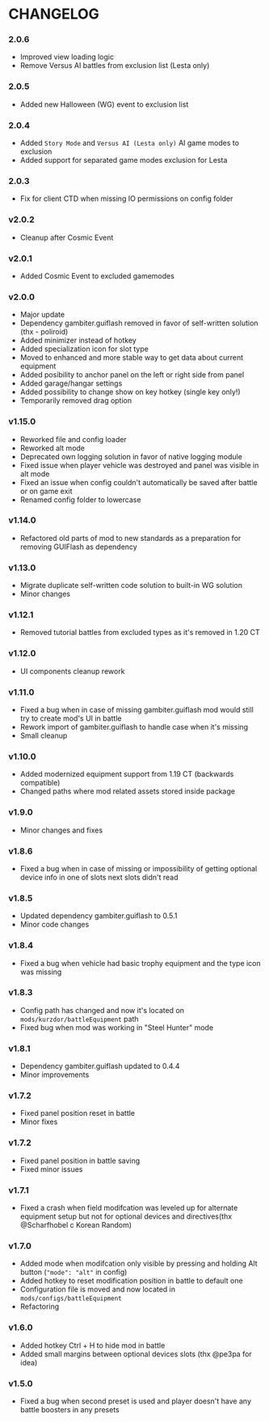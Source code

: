 # CHANGELOG

### 2.0.6

- Improved view loading logic
- Remove Versus AI battles from exclusion list (Lesta only)

### 2.0.5

- Added new Halloween (WG) event to exclusion list

### 2.0.4

- Added `Story Mode` and `Versus AI (Lesta only)` AI game modes to exclusion
- Added support for separated game modes exclusion for Lesta

### 2.0.3

- Fix for client CTD when missing IO permissions on config folder

### v2.0.2

- Cleanup after Cosmic Event

### v2.0.1

- Added Cosmic Event to excluded gamemodes 

### v2.0.0

- Major update
- Dependency gambiter.guiflash removed in favor of self-written solution (thx - poliroid)
- Added minimizer instead of hotkey
- Added specialization icon for slot type
- Moved to enhanced and more stable way to get data about current equipment
- Added posibility to anchor panel on the left or right side from panel
- Added garage/hangar settings
- Added possibility to change show on key hotkey (single key only!)
- Temporarily removed drag option

### v1.15.0

- Reworked file and config loader
- Reworked alt mode
- Deprecated own logging solution in favor of native logging module
- Fixed issue when player vehicle was destroyed and panel was visible in alt mode
- Fixed an issue when config couldn't automatically be saved after battle or on game exit
- Renamed config folder to lowercase

### v1.14.0

- Refactored old parts of mod to new standards as a preparation for removing GUIFlash as dependency

### v1.13.0

- Migrate duplicate self-written code solution to built-in WG solution
- Minor changes

### v1.12.1

- Removed tutorial battles from excluded types as it's removed in 1.20 CT

### v1.12.0

- UI components cleanup rework

### v1.11.0

- Fixed a bug when in case of missing gambiter.guiflash mod would still try to create mod's UI in battle
- Rework import of gambiter.guiflash to handle case when it's missing
- Small cleanup

### v1.10.0

- Added modernized equipment support from 1.19 CT (backwards compatible)
- Changed paths where mod related assets stored inside package

### v1.9.0

- Minor changes and fixes

### v1.8.6

- Fixed a bug when in case of missing or impossibility of getting optional device info in one of slots next slots didn't read

### v1.8.5

- Updated dependency gambiter.guiflash to 0.5.1
- Minor code changes

### v1.8.4

- Fixed a bug when vehicle had basic trophy equipment and the type icon was missing

### v1.8.3

- Config path has changed and now it's located on `mods/kurzdor/battleEquipment` path
- Fixed bug when mod was working in "Steel Hunter" mode

### v1.8.1

- Dependency gambiter.guiflash updated to 0.4.4
- Minor improvements

### v1.7.2

- Fixed panel position reset in battle
- Minor fixes

### v1.7.2

- Fixed panel position in battle saving
- Fixed minor issues

### v1.7.1

- Fixed a crash when field modifcation was leveled up for alternate equipment setup but not for optional devices and directives(thx @Scharfhobel с Korean Random)

### v1.7.0

- Added mode when modifcation only visible by pressing and holding Alt button (`"mode": "alt"` in config)
- Added hotkey to reset modification position in battle to default one
- Configuration file is moved and now located in `mods/configs/battleEquipment`
- Refactoring

### v1.6.0

- Added hotkey Ctrl + H to hide mod in battle
- Added small margins between optional devices slots (thx @pe3pa for idea)

### v1.5.0

- Fixed a bug when second preset is used and player doesn't have any battle boosters in any presets
